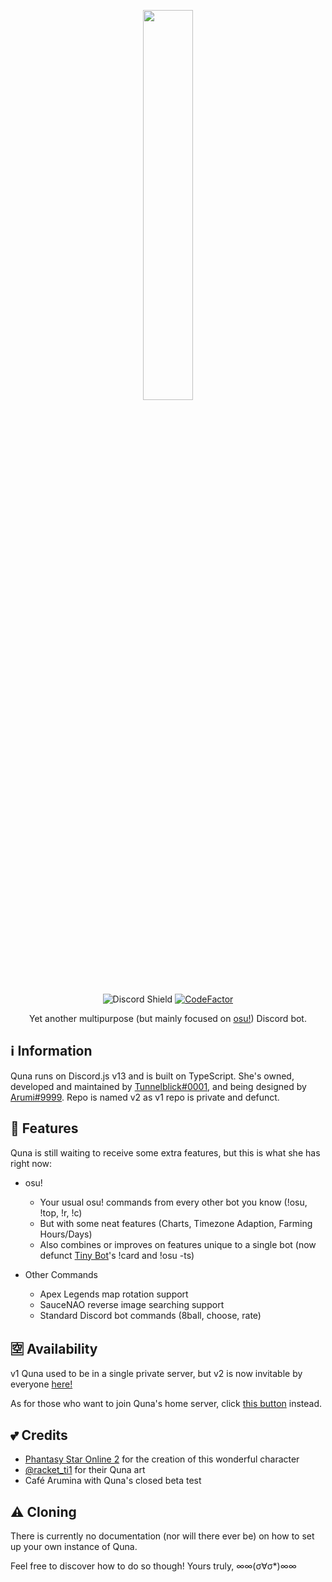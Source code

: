 <p align="center">
    <img src="https://cdn.discordapp.com/attachments/907830378193092669/1009652130363215992/Untitled-1.png?size=4096" width=40% height=40%>
</p>
<p align="center">
    <img src="https://discordapp.com/api/guilds/940446029436821514/widget.png?style=shield" alt="Discord Shield"/>
<a href="https://www.codefactor.io/repository/github/tunnelbliick/qunav2"><img src="https://www.codefactor.io/repository/github/tunnelbliick/qunav2/badge" alt="CodeFactor" /></a>
</p>
<p align="center">
Yet another multipurpose (but mainly focused on <a href="https://osu.ppy.sh">osu!</a>) Discord bot.
</p>

## ℹ️ Information
Quna runs on Discord.js v13 and is built on TypeScript. She's owned, developed and maintained by [Tunnelblick#0001](https://discord.com/users/203932549746130944), and being designed by [Arumi#9999](https://discord.com/users/181380205670170624). Repo is named v2 as v1 repo is private and defunct. 

## 💠 Features
Quna is still waiting to receive some extra features, but this is what she has right now:
- osu!
    - Your usual osu! commands from every other bot you know (!osu, !top, !r, !c)
    - But with some neat features (Charts, Timezone Adaption, Farming Hours/Days)
    - Also combines or improves on features unique to a single bot (now defunct [Tiny Bot](https://github.com/Tienei/TinyBot)'s !card and !osu -ts)

- Other Commands
    - Apex Legends map rotation support
    - SauceNAO reverse image searching support
    - Standard Discord bot commands (8ball, choose, rate)

## 🈳 Availability
v1 Quna used to be in a single private server, but v2 is now invitable by everyone [here!](https://discord.com/api/oauth2/authorize?client_id=957969843343200276&permissions=2147863616&scope=applications.commands%20bot)

As for those who want to join Quna's home server, click [this button](https://discord.gg/azPWUfSMm3) instead.

## 💕 Credits
- [Phantasy Star Online 2](https://pso2.com/lp/) for the creation of this wonderful character
- [@racket_ti1](https://twitter.com/racket_ti1) for their Quna art
- Café Arumina with Quna's closed beta test


## ⚠️ Cloning
There is currently no documentation (nor will there ever be) on how to set up your own instance of Quna. 

Feel free to discover how to do so though! Yours truly, ∞∞(σ∀σ*)∞∞ 

